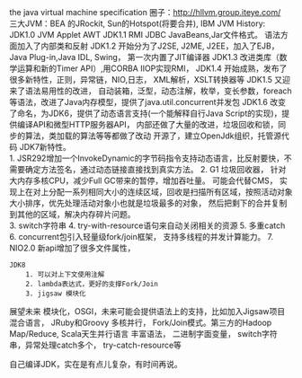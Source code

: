 the java virtual machine specification
圈子：http://hllvm.group.iteye.com/  
三大JVM：BEA 的JRockit, Sun的Hotspot(将要合并), IBM JVM
History:
    JDK1.0 JVM Applet AWT
    JDK1.1 RMI JDBC JavaBeans,Jar文件格式。  语法方面加入了内部类和反射
    JDK1.2 开始分为了J2SE, J2ME, J2EE，加入了EJB，Java Plug-in,Java IDL, Swing， 第一次内置了JIT编译器
    JDK1.3 改进类库（数学运算和新的Timer API）,用CORBA IIOP实现RMI，
    JDK1.4 开始成熟，发布了很多新特性，正则，异常链，NIO,日志， XML解析，XSLT转换器等
    JDK1.5 又迎来了语法易用性的改进， 自动装箱，泛型，动态注解，枚举，变长参数，foreach等语法，改进了Java内存模型，提供了java.util.concurrent并发包
    JDK1.6 改变了命名，为JDK6，提供了动态语言支持(一个能解释自行Java Script的实现)，提供编译API和微型HTTP服务器API，
内部还做了大量的改进，垃圾回收和锁，同步的算法，类加载的算法等等都做了改动
    开源了，建立OpenJdk组织，托管源代码
    JDK7新特性。  
            1. JSR292增加一个InvokeDynamic的字节码指令支持动态语言，比反射要快，不需要确定方法签名，通过动态链接直接找到真实方法。
            2. G1 垃圾回收器， 针对大内存多核CPU，减少Full GC带来的暂停，增加吞吐量。  可能会代替CMS， 实现上在对上分配一系列相同大小的连续区域，回收是扫描所有区域，按照活动对象大小排序，优先处理活动对象小也就是垃圾最多的对象， 然后把剩下的合并复制到其他的区域，解决内存碎片问题。    
            3. switch字符串
            4. try-with-resource语句来自动关闭相关的资源
            5. 多重catch
            6. concurrent包引入轻量级fork/join框架， 支持多线程的并发计算能力。
            7. NIO2.0    新api增加了很多文件属性，   

    JDK8
        1. 可以对上下文使用注解
        2. lambda表达式，更好的支撑Fork/Join
        3. jigsaw 模块化
    

展望未来
    模块化，OSGI，未来可能会提供语法上的支持，比如加入Jigsaw项目
    混合语言， JRuby和Groovy
    多核并行，  Fork/Join模式。第三方的Hadoop Map/Reduce, Scala天生并行语言
    丰富语法， 二进制字面变量， switch字符串，异常处理catch多个， try-catch-resource等

自己编译JDK，实在是有点儿复杂，有时间再说。
    